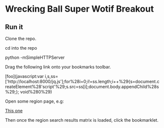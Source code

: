 # Wrecking Ball Super Wotif Breakout #

## Run it ##

Clone the repo. 

cd into the repo

python -mSimpleHTTPServer

Drag the following link onto your bookmarks toolbar. 

[foo](javascript:var i,s,ss=['http://localhost:8000/jq.js'];for%28i=0;i!=ss.length;i++%29{s=document.createElement%28'script'%29;s.src=ss[i];document.body.appendChild%28s%29;}; void%280%29)


Open some region page, e.g:

[This one](http://www.wotif.com/search/results?minDay=2014-12-15&startDay=2014-12-15&country=AU&region=1780&adults=2&searchTerms=&descriptionSearch=true&formSearch=true&page=1&viewType=all)

Then once the region search results matrix is loaded, click the bookmarklet.